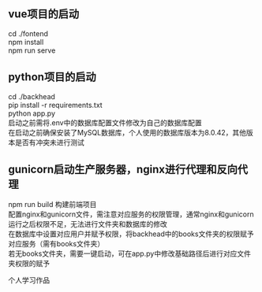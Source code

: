 ## vue项目的启动
cd ./fontend  
npm install  
npm run serve  

## python项目的启动
cd ./backhead  
pip install -r requirements.txt  
python app.py  
启动之前需将.env中的数据库配置文件修改为自己的数据库配置  
在启动之前确保安装了MySQL数据库，个人使用的数据库版本为8.0.42，其他版本是否有冲突未进行测试

## gunicorn启动生产服务器，nginx进行代理和反向代理
npm run build 构建前端项目  
配置nginx和gunicorn文件，需注意对应服务的权限管理，通常nginx和gunicorn运行之后权限不足，无法进行文件夹和数据库的修改  
在数据库中设置对应用户并赋予权限，将backhead中的books文件夹的权限赋予对应服务（需有books文件夹）  
若无books文件夹，需要一键启动，可在app.py中修改基础路径后进行对应文件夹权限的赋予  

个人学习作品
